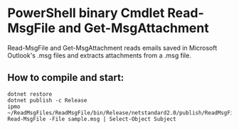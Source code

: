 PowerShell binary Cmdlet Read-MsgFile and Get-MsgAttachment
===========================================================

Read-MsgFile and Get-MsgAttachment reads emails saved in Microsoft Outlook's .msg files and extracts attachments from a .msg file.


How to compile and start:
-------------------------

```
dotnet restore
dotnet publish -c Release
ipmo ~/ReadMsgFiles/ReadMsgFile/bin/Release/netstandard2.0/publish/ReadMsgFile.dll
Read-MsgFile -File sample.msg | Select-Object Subject 
```


